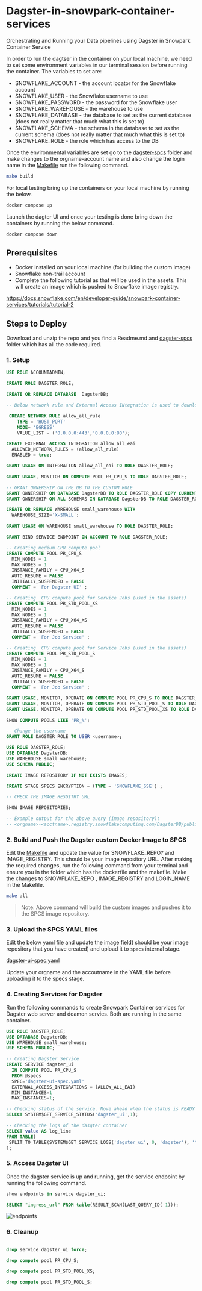 # Dagster-in-snowpark-container-services
Orchestrating and Running your Data pipelines using Dagster in Snowpark Container Service

In order to run the dagtser in the container on your local machine, we need to set some environment variables in our terminal session before running the container. The variables to set are:

- SNOWFLAKE_ACCOUNT - the account locator for the Snowflake account
- SNOWFLAKE_USER - the Snowflake username to use
- SNOWFLAKE_PASSWORD - the password for the Snowflake user
- SNOWFLAKE_WAREHOUSE - the warehouse to use
- SNOWFLAKE_DATABASE - the database to set as the current database (does not really matter that much what this is set to)
- SNOWFLAKE_SCHEMA - the schema in the database to set as the current schema (does not really matter that much what this is set to)
- SNOWFLAKE_ROLE - the role which has access to the DB

Once the environmental variables are set go to the [dagster-spcs](dagster-spcs) folder and make changes to the orgname-account name and also change the login name in the [Makefile](dagster-spcs/Makefile) run the following command.

```bash 
make build
```

For local testing bring up the containers on your local machine by running the below.
```bash
docker compose up
```

Launch the dagter UI and once your testing is done bring down the containers by running the below command.
```bash
docker compose down
```


## Prerequisites

- Docker installed on your local machine (for building the custom image)
- Snowflake non-trail account
- Complete the following tutorial as that will be used in the assets. This will create an image which is pushed to Snowflake image registry.

https://docs.snowflake.com/en/developer-guide/snowpark-container-services/tutorials/tutorial-2


## Steps to Deploy 

Download and unzip the repo and you find a Readme.md and [dagster-spcs](dagster-spcs) folder which has all the code required.

### 1. Setup

``` sql
USE ROLE ACCOUNTADMIN;

CREATE ROLE DAGSTER_ROLE;

CREATE OR REPLACE DATABASE  DagsterDB;

-- Below network rule and External Access INtegration is used to download any data required. This is optional

 CREATE NETWORK RULE allow_all_rule
    TYPE = 'HOST_PORT'
    MODE= 'EGRESS'
    VALUE_LIST = ('0.0.0.0:443','0.0.0.0:80');

CREATE EXTERNAL ACCESS INTEGRATION allow_all_eai
  ALLOWED_NETWORK_RULES = (allow_all_rule)
  ENABLED = true;

GRANT USAGE ON INTEGRATION allow_all_eai TO ROLE DAGSTER_ROLE;

GRANT USAGE, MONITOR ON COMPUTE POOL PR_CPU_S TO ROLE DAGSTER_ROLE;

-- GRANT OWNERSHIP ON THE DB TO THE CUSTOM ROLE
GRANT OWNERSHIP ON DATABASE DagsterDB TO ROLE DAGSTER_ROLE COPY CURRENT GRANTS;
GRANT OWNERSHIP ON ALL SCHEMAS IN DATABASE DagsterDB TO ROLE DAGSTER_ROLE COPY CURRENT GRANTS;

CREATE OR REPLACE WAREHOUSE small_warehouse WITH
  WAREHOUSE_SIZE='X-SMALL';

GRANT USAGE ON WAREHOUSE small_warehouse TO ROLE DAGSTER_ROLE;

GRANT BIND SERVICE ENDPOINT ON ACCOUNT TO ROLE DAGSTER_ROLE;

-- Creating medium CPU compute pool
CREATE COMPUTE POOL PR_CPU_S
  MIN_NODES = 1
  MAX_NODES = 1
  INSTANCE_FAMILY = CPU_X64_S
  AUTO_RESUME = FALSE
  INITIALLY_SUSPENDED = FALSE
  COMMENT = 'For Dagster UI' ;

-- Creating  CPU compute pool for Service Jobs (used in the assets)
CREATE COMPUTE POOL PR_STD_POOL_XS
  MIN_NODES = 1
  MAX_NODES = 1
  INSTANCE_FAMILY = CPU_X64_XS
  AUTO_RESUME = FALSE
  INITIALLY_SUSPENDED = FALSE
  COMMENT = 'For Job Service' ;

-- Creating  CPU compute pool for Service Jobs (used in the assets)
CREATE COMPUTE POOL PR_STD_POOL_S
  MIN_NODES = 1
  MAX_NODES = 1
  INSTANCE_FAMILY = CPU_X64_S
  AUTO_RESUME = FALSE
  INITIALLY_SUSPENDED = FALSE
  COMMENT = 'For Job Service' ;

GRANT USAGE, MONITOR, OPERATE ON COMPUTE POOL PR_CPU_S TO ROLE DAGSTER_ROLE;
GRANT USAGE, MONITOR, OPERATE ON COMPUTE POOL PR_STD_POOL_S TO ROLE DAGSTER_ROLE;
GRANT USAGE, MONITOR, OPERATE ON COMPUTE POOL PR_STD_POOL_XS TO ROLE DAGSTER_ROLE;

SHOW COMPUTE POOLS LIKE 'PR_%';

-- Change the username
GRANT ROLE DAGSTER_ROLE TO USER <username>;

USE ROLE DAGSTER_ROLE;
USE DATABASE DagsterDB;
USE WAREHOUSE small_warehouse;
USE SCHEMA PUBLIC;

CREATE IMAGE REPOSITORY IF NOT EXISTS IMAGES;

CREATE STAGE SPECS ENCRYPTION = (TYPE = 'SNOWFLAKE_SSE') ;

-- CHECK THE IMAGE RESGITRY URL

SHOW IMAGE REPOSITORIES;

-- Example output for the above query (image repository):
-- <orgname>-<acctname>.registry.snowflakecomputing.com/DagsterDB/public/images

```

### 2. Build and Push the Dagster custom Docker Image to SPCS

Edit the [Makefile](dagster-spcs/Makefile) and update the value for SNOWFLAKE_REPO? and IMAGE_REGISTRY. This should be your image repository URL. After making the required changes, run the following command from your terminal and ensure you in the folder which has the dockerfile and the makefile. Make the changes to SNOWFLAKE_REPO , IMAGE_REGISTRY and LOGIN_NAME in the Makefile.

``` bash
make all
```

> Note: Above command will build the custom images and pushes it to the SPCS image repository.

### 3. Upload the SPCS YAML files 

Edit the below yaml file and update the image field( should be your image repository that you have created) and upload it to `specs` internal stage.

[dagster-ui-spec.yaml](dagster-spcs/dagster-ui-spec.yaml)

Update your orgname and the accoutname in the YAML file before uploading it to the specs stage.


### 4. Creating Services for Dagster

Run the following commands to create Snowpark Container services for Dagster web server and deamon servies. Both are running in the same container.

```sql
USE ROLE DAGSTER_ROLE;
USE DATABASE DagsterDB;
USE WAREHOUSE small_warehouse;
USE SCHEMA PUBLIC;

-- Creating Dagster Service
CREATE SERVICE dagster_ui
  IN COMPUTE POOL PR_CPU_S
  FROM @specs
  SPEC='dagster-ui-spec.yaml'
  EXTERNAL_ACCESS_INTEGRATIONS = (ALLOW_ALL_EAI)
  MIN_INSTANCES=1
  MAX_INSTANCES=1;

-- Checking status of the service. Move ahead when the status is READY
SELECT SYSTEM$GET_SERVICE_STATUS('dagster_ui',1); 

-- Checking the logs of the dasgter container
SELECT value AS log_line
FROM TABLE(
 SPLIT_TO_TABLE(SYSTEM$GET_SERVICE_LOGS('dagster_ui', 0, 'dagster'), '\n')
);
```

### 5. Access Dagster UI

Once the dagster service is up and running, get the service endpoint by running the following command.
```sql
show endpoints in service dagster_ui;

SELECT "ingress_url" FROM table(RESULT_SCAN(LAST_QUERY_ID(-1)));
```
![endpoints](/dagster_ui.png)


### 6. Cleanup

```sql

drop service dagster_ui force;

drop compute pool PR_CPU_S;

drop compute pool PR_STD_POOL_XS;

drop compute pool PR_STD_POOL_S;
```
